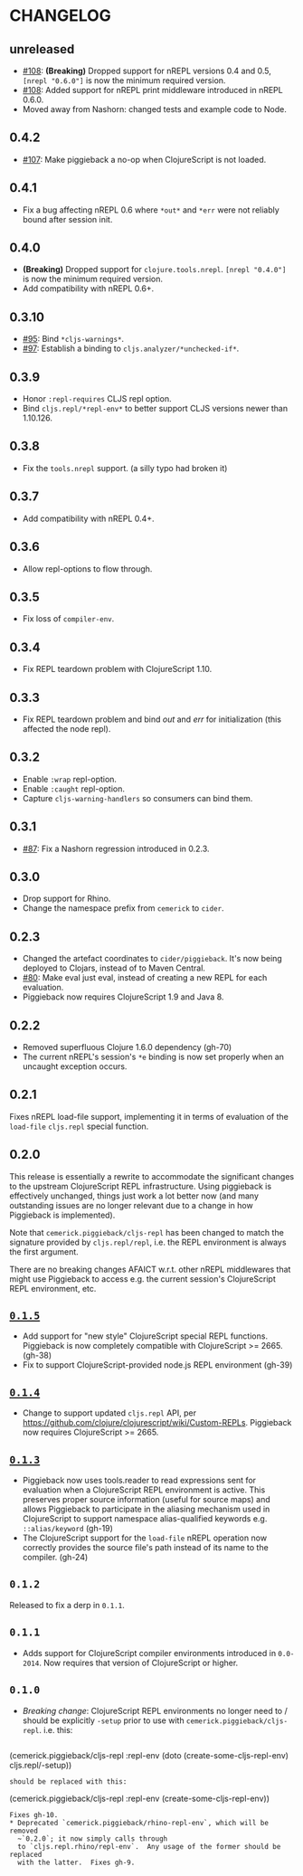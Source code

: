# CHANGELOG

## unreleased

* [#108](https://github.com/nrepl/piggieback/pull/108): **(Breaking)** Dropped support for nREPL versions 0.4 and 0.5, `[nrepl "0.6.0"]` is now the minimum required version.
* [#108](https://github.com/nrepl/piggieback/pull/108): Added support for nREPL print middleware introduced in nREPL 0.6.0.
* Moved away from Nashorn: changed tests and example code to Node.

## 0.4.2

* [#107](https://github.com/nrepl/piggieback/pull/107): Make piggieback a no-op when ClojureScript is not loaded.

## 0.4.1

* Fix a bug affecting nREPL 0.6 where `*out*` and `*err` were not reliably bound after session init.

## 0.4.0

* **(Breaking)** Dropped support for `clojure.tools.nrepl`. `[nrepl "0.4.0"]` is
  now the minimum required version.
* Add compatibility with nREPL 0.6+.

## 0.3.10

* [#95](https://github.com/nrepl/piggieback/issues/95): Bind `*cljs-warnings*`.
* [#97](https://github.com/nrepl/piggieback/pulls/97): Establish a binding to `cljs.analyzer/*unchecked-if*`.

## 0.3.9

* Honor `:repl-requires` CLJS repl option.
* Bind `cljs.repl/*repl-env*` to better support CLJS versions newer than 1.10.126.

## 0.3.8

* Fix the `tools.nrepl` support. (a silly typo had broken it)

## 0.3.7

* Add compatibility with nREPL 0.4+.

## 0.3.6

* Allow repl-options to flow through.

## 0.3.5

* Fix loss of `compiler-env`.

## 0.3.4

* Fix REPL teardown problem with ClojureScript 1.10.

## 0.3.3

* Fix REPL teardown problem and bind *out* and *err* for initialization (this affected the node repl).

## 0.3.2

* Enable `:wrap` repl-option.
* Enable `:caught` repl-option.
* Capture `cljs-warning-handlers` so consumers can bind them.

## 0.3.1

* [#87](https://github.com/nrepl/piggieback/issues/87): Fix a Nashorn regression introduced in 0.2.3.

## 0.3.0

* Drop support for Rhino.
* Change the namespace prefix from `cemerick` to `cider`.

## 0.2.3

* Changed the artefact coordinates to `cider/piggieback`. It's now being deployed
to Clojars, instead of to Maven Central.
* [#80](https://github.com/nrepl/piggieback/pull/80): Make eval just eval, instead of creating a new REPL for each evaluation.
* Piggieback now requires ClojureScript 1.9 and Java 8.

## 0.2.2

* Removed superfluous Clojure 1.6.0 dependency (gh-70)
* The current nREPL's session's `*e` binding is now set properly when an
  uncaught exception occurs.

## 0.2.1

Fixes nREPL load-file support, implementing it in terms of evaluation of the
`load-file` `cljs.repl` special function.

## 0.2.0

This release is essentially a rewrite to accommodate the significant changes to
the upstream ClojureScript REPL infrastructure. Using piggieback is effectively
unchanged, things just work a lot better now (and many outstanding issues are no
longer relevant due to a change in how Piggieback is implemented).

Note that `cemerick.piggieback/cljs-repl` has been changed to match the signature
provided by `cljs.repl/repl`, i.e. the REPL environment is always the first
argument.

There are no breaking changes AFAICT w.r.t. other nREPL middlewares that might use
Piggieback to access e.g. the current session's ClojureScript REPL environment, etc.

## [`0.1.5`](https://github.com/cemerick/piggieback/issues?q=milestone%3A0.1.5+is%3Aclosed)

* Add support for "new style" ClojureScript special REPL functions. Piggieback
  is now completely compatible with ClojureScript >= 2665. (gh-38)
* Fix to support ClojureScript-provided node.js REPL environment (gh-39)

## [`0.1.4`](https://github.com/cemerick/piggieback/issues?q=milestone%3A0.1.4+is%3Aclosed)

* Change to support updated `cljs.repl` API, per
  https://github.com/clojure/clojurescript/wiki/Custom-REPLs. Piggieback now
  requires ClojureScript >= 2665.

## [`0.1.3`](https://github.com/cemerick/piggieback/issues?milestone=3&state=closed)

* Piggieback now uses tools.reader to read expressions sent for evaluation when
  a ClojureScript REPL environment is active. This preserves proper source
  information (useful for source maps) and allows Piggieback to participate in
  the aliasing mechanism used in ClojureScript to support namespace
  alias-qualified keywords e.g. `::alias/keyword` (gh-19)
* The ClojureScript support for the `load-file` nREPL operation now correctly
  provides the source file's path instead of its name to the compiler. (gh-24)

## `0.1.2`

Released to fix a derp in `0.1.1`.

## `0.1.1`

* Adds support for ClojureScript compiler environments introduced in `0.0-2014`.
  Now requires that version of ClojureScript or higher.

## `0.1.0`

* _Breaking change_: ClojureScript REPL environments no longer need to / should
  be explicitly `-setup` prior to use with `cemerick.piggieback/cljs-repl`.
  i.e. this:

  ```
(cemerick.piggieback/cljs-repl
  :repl-env (doto (create-some-cljs-repl-env)
              cljs.repl/-setup))
```
should be replaced with this:
```
(cemerick.piggieback/cljs-repl :repl-env (create-some-cljs-repl-env))
```
Fixes gh-10.
* Deprecated `cemerick.piggieback/rhino-repl-env`, which will be removed
  ~`0.2.0`; it now simply calls through
  to `cljs.repl.rhino/repl-env`.  Any usage of the former should be replaced
  with the latter.  Fixes gh-9.
